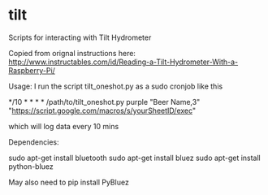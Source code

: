 # tilt
Scripts for interacting with Tilt Hydrometer

Copied from orignal instructions here: http://www.instructables.com/id/Reading-a-Tilt-Hydrometer-With-a-Raspberry-Pi/

Usage:
I run the script tilt_oneshot.py as a sudo cronjob like this

*/10 * * * * /path/to/tilt_oneshot.py purple "Beer Name,3" "https://script.google.com/macros/s/yourSheetID/exec"

which will log data every 10 mins

Dependencies:

sudo apt-get install bluetooth
sudo apt-get install bluez
sudo apt-get install python-bluez

May also need to pip install PyBluez
